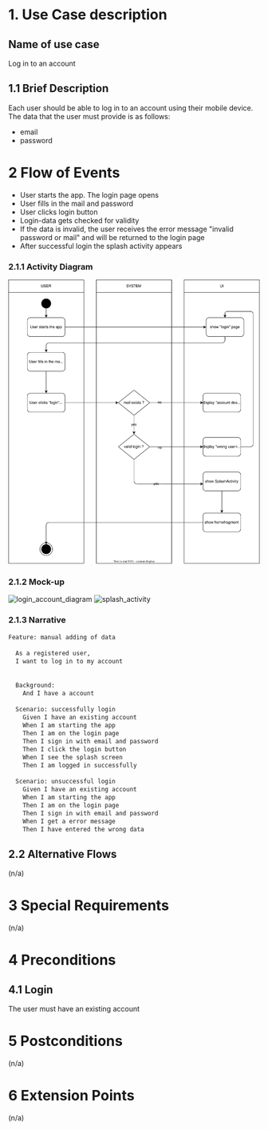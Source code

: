 # 1. Use Case description

## Name of use case

Log in to an account

## 1.1 Brief Description

Each user should be able to log in to an account using their mobile device. The data that the user must provide is as follows:
- email
- password

# 2 Flow of Events

- User starts the app. The login page opens
- User fills in the mail and password
- User clicks login button
- Login-data gets checked for validity
- If the data is invalid, the user receives the error message "invalid password or mail" and will be returned to the login page
- After successful login the splash activity appears


### 2.1.1 Activity Diagram

![login_account_diagram](./login_ad.drawio.svg)

### 2.1.2 Mock-up

![login_account_diagram](./Anmeldung.png)
![splash_activity](../splash_activity.png)



### 2.1.3 Narrative

```gherkin
Feature: manual adding of data

  As a registered user,
  I want to log in to my account


  Background:
    And I have a account

  Scenario: successfully login
    Given I have an existing account
    When I am starting the app
    Then I am on the login page
    Then I sign in with email and password
    Then I click the login button
    When I see the splash screen
    Then I am logged in successfully
    
  Scenario: unsuccessful login
    Given I have an existing account
    When I am starting the app
    Then I am on the login page
    Then I sign in with email and password
    When I get a error message
    Then I have entered the wrong data

```

## 2.2 Alternative Flows

(n/a)

# 3 Special Requirements

(n/a)

# 4 Preconditions

## 4.1 Login

The user must have an existing account

# 5 Postconditions

(n/a)

# 6 Extension Points

(n/a)